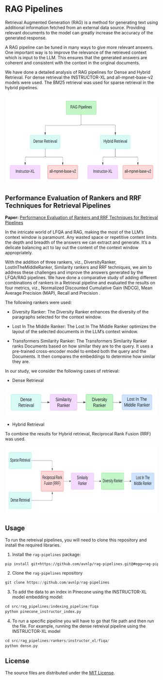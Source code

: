 # RAG Pipelines

Retrieval Augmented Generation (RAG) is a method for generating text using additional information fetched from an external data source. Providing relevant documents to the model can greatly increase the accuracy of the generated response.

A RAG pipeline can be tuned in many ways to give more relevant answers. One important way is to improve the relevance of the retrieved context which is input to the LLM. This ensures that the generated answers are coherent and consistent with the context in the original documents.

We have done a detailed analysis of RAG pipelines for Dense and Hybrid Retrieval. For dense retrieval the INSTRUCTOR-XL and all-mpnet-base-v2 models were used.
The BM25 retrieval was used for sparse retrieval in the hybrid pipelines.

<img src="plots/pipelines_taxonomy.png" alt="RAG Pipelines Taxonomy" align="middle" width="600" height="300">


## Performance Evaluation of Rankers and RRF Techniques for Retrieval Pipelines

**Paper:** [Performance Evaluation of Rankers and RRF Techniques for Retrieval Pipelines](https://github.com/avnlp/rag-pipelines/blob/main/paper/rankers_rrf.pdf)

In the intricate world of LFQA and RAG, making the most of the LLM’s context window is paramount. Any wasted space or repetitive content limits the depth and breadth of the answers we can extract and generate. It’s a delicate balancing act to lay out the content of the context window appropriately. 

With the addition of three rankers, viz., DiversityRanker, LostInTheMiddleRanker, Similarity rankers and RRF techniques, we aim to address these challenges and improve the answers generated by the LFQA/RAG pipelines. We have done a comparative study of adding different combinations of rankers in a Retrieval pipeline and evaluated the results on four metrics, viz., Normalized Discounted Cumulative Gain (NDCG), Mean Average Precision (MAP), Recall and Precision .

The following rankers were used:

- Diversity Ranker: The Diversity Ranker enhances the diversity of the paragraphs selected for the context window.

- Lost In The Middle Ranker: The Lost In The Middle Ranker optimizes the layout of the selected documents in the LLM’s context window.

- Transformers Similarity Ranker: The Transformers Similarity Ranker ranks Documents based on how similar they are to the query. It uses a pre-trained cross-encoder model to embed both the query and the Documents. It then compares the embeddings to determine how similar they are.

In our study, we consider the following cases of retrieval:

- Dense Retrieval

<img src="plots/rankers_dense_pipeline.png" alt="Dense Pipeline with Rankers" align="middle" width="550" height="100">


- Hybrid Retrieval

To combine the results for Hybrid retrieval, Reciprocal Rank Fusion (RRF) was used.

<img src="plots/rankers_hybrid_pipeline.png" alt="Hybrid Pipeline with Rankers" align="middle" width="820" height="230">


## Usage

To run the retreival pipelines, you will need to clone this repository and install the required libraries.

1. Install the `rag-pipelines` package:

```bash
pip install git+https://github.com/avnlp/rag-pipelines.git@#egg=rag-pipelines
```

2. Clone the `rag-pipelines` repository
```python 
git clone https://github.com/avnlp/rag-pipelines
```

3. To add the data to an index in Pinecone using the INSTRUCTOR-XL model embedding model:

```python 
cd src/rag_pipelines/indexing_pipeline/fiqa
python pinecone_instructor_index.py
```

4. To run a specific pipeline you will have to go that file path and then run the file.
For example, running the dense retreival pipeline using the INSTRUCTOR-XL model

```python 
cd src/rag_pipelines/rankers/instructor_xl/fiqa/
python dense.py
```

## License

The source files are distributed under the [MIT License](https://github.com/avnlp/rag-pipelines/blob/main/LICENSE).
